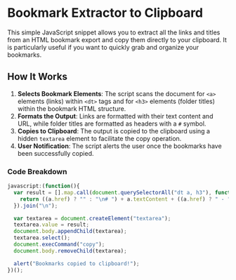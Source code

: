 # Bookmark Extractor to Clipboard

This simple JavaScript snippet allows you to extract all the links and titles from an HTML bookmark export and copy them directly to your clipboard. It is particularly useful if you want to quickly grab and organize your bookmarks.

## How It Works

1. **Selects Bookmark Elements**: The script scans the document for `<a>` elements (links) within `<dt>` tags and for `<h3>` elements (folder titles) within the bookmark HTML structure. 
2. **Formats the Output**: Links are formatted with their text content and URL, while folder titles are formatted as headers with a `#` symbol.
3. **Copies to Clipboard**: The output is copied to the clipboard using a hidden `textarea` element to facilitate the copy operation.
4. **User Notification**: The script alerts the user once the bookmarks have been successfully copied.

### Code Breakdown

```javascript
javascript:(function(){
  var result = [].map.call(document.querySelectorAll("dt a, h3"), function(a) {
    return ((a.href) ? "" : "\n# ") + a.textContent + ((a.href) ? " - " + a.href : " #");
  }).join("\n");

  var textarea = document.createElement("textarea");
  textarea.value = result;
  document.body.appendChild(textarea);
  textarea.select();
  document.execCommand("copy");
  document.body.removeChild(textarea);

  alert("Bookmarks copied to clipboard!");
})();


